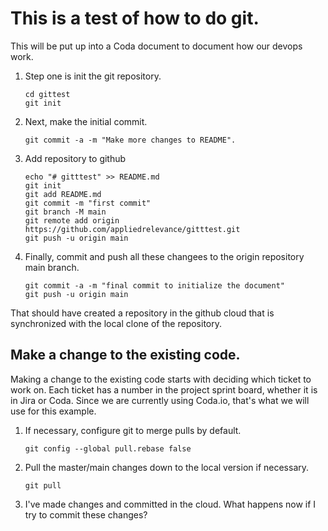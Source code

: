 # This is a test of how to do git.

This will be put up into a Coda document to document how our devops work.

1. Step one is init the git repository.

    ```
    cd gittest
    git init
    ```

1. Next, make the initial commit.

    ```
    git commit -a -m "Make more changes to README".
    ```

1. Add repository to github

    ```
    echo "# gitttest" >> README.md
    git init
    git add README.md
    git commit -m "first commit"
    git branch -M main
    git remote add origin https://github.com/appliedrelevance/gitttest.git
    git push -u origin main
    ```

1. Finally, commit and push all these changees to the origin repository main branch.

    ```
    git commit -a -m "final commit to initialize the document"
    git push -u origin main
    ```

That should have created a repository in the github cloud that is synchronized with the local clone of the repository. 

## Make a change to the existing code.

Making a change to the existing code starts with deciding which ticket to work on.  Each ticket has a number in the project sprint board, whether it is in Jira or Coda.  Since we are currently using Coda.io, that's what we will use for this example.  

1. If necessary, configure git to merge pulls by default.

    ```
    git config --global pull.rebase false
    ```

1. Pull the master/main changes down to the local version if necessary. 

    ```
    git pull
    ```

1. I've made changes and committed in the cloud.  What happens now if I try to commit these changes?



